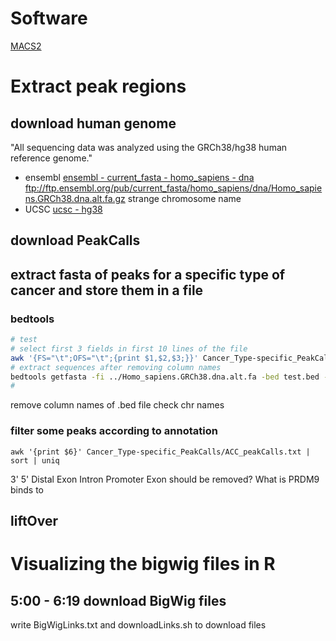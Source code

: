 # Software
[MACS2](https://www.ncbi.nlm.nih.gov/pmc/articles/PMC3868217/)

# Extract peak regions
## download human genome 
"All sequencing data was analyzed using the GRCh38/hg38 human reference genome."
- ensembl
[ensembl - current_fasta - homo_sapiens - dna](ftp://ftp.ensembl.org/pub/current_fasta/homo_sapiens/dna/)
ftp://ftp.ensembl.org/pub/current_fasta/homo_sapiens/dna/Homo_sapiens.GRCh38.dna.alt.fa.gz
strange chromosome name
- UCSC
[ucsc - hg38](http://hgdownload.soe.ucsc.edu/goldenPath/hg38/bigZips/)

## download PeakCalls
## extract fasta of peaks for a specific type of cancer and store them in a file
### bedtools
```bash
# test
# select first 3 fields in first 10 lines of the file
awk '{FS="\t";OFS="\t";{print $1,$2,$3;}}' Cancer_Type-specific_PeakCalls/ACC_peakCalls.bed | head > test.bed
# extract sequences after removing column names
bedtools getfasta -fi ../Homo_sapiens.GRCh38.dna.alt.fa -bed test.bed -fo test.bed.out
# 
```
remove column names of .bed file
check chr names
### filter some peaks according to annotation
```
awk '{print $6}' Cancer_Type-specific_PeakCalls/ACC_peakCalls.txt | sort | uniq
```
3'
5'
Distal
Exon
Intron
Promoter
Exon should be removed? What is PRDM9 binds to
## liftOver

# Visualizing the bigwig files in R
## 5:00 - 6:19 download BigWig files
write BigWigLinks.txt and downloadLinks.sh to download files

<!--stackedit_data:
eyJoaXN0b3J5IjpbMjAwNjk1MzAyMSwtMTc0ODUyODAzMywtMj
E3ODU4MzE4LC00NjczMDAyNjEsMTYxMjgyNjM2NywxMTEyOTI3
NzcyLC0xMjMxMDk1OTMyLDE4MjE1Njg4MzcsLTE3MjUyNzgxOC
wtNTQyOTQ1MTk4LC0xNTU0NjU4NjA5LDg0MjEwNDE2OCwtNzE5
MDk4MjEyLDcyODc3ODEzOCwtMjA0MTY0MjEyNywtMTk2MDQ0MD
U3NSw1NzEyMzE4MzJdfQ==
-->